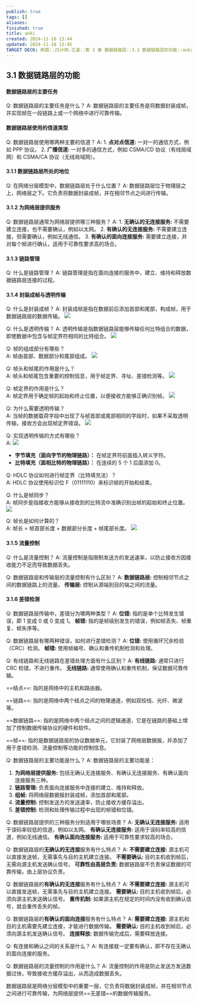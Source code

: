 ```yaml
---
publish: true
tags: []
aliases: 
finished: true
title: anki
created: 2024-11-18 13:44
updated: 2024-11-18 13:45
TARGET DECK: 刷题::25计网-王道::第 3 章 数据链路层::3.1 数据链路层的功能::anki
---
```

## 3.1 数据链路层的功能

#### 数据链路层的主要任务

Q: 数据链路层的主要任务是什么？
A: 数据链路层的主要任务是将数据封装成帧，并实现帧在一段链路上或一个网络中进行可靠传输。

#### 数据链路层使用的信道类型

Q: 数据链路层使用哪两种主要的信道？
A: 1. **点对点信道:** 一对一的通信方式，例如 PPP 协议。
2. **广播信道:** 一对多的通信方式，例如 CSMA/CD 协议（有线局域网）和 CSMA/CA 协议（无线局域网）。

#### 3.1.1 数据链路层所处的地位

Q: 在网络分层模型中，数据链路层处于什么位置？
A: 数据链路层位于物理层之上，网络层之下。它负责将数据封装成帧，并在相邻节点之间进行传输。

#### 3.1.2 为网络层提供服务

Q: 数据链路层通常为网络层提供哪三种服务？
A: 1. **无确认的无连接服务:** 不需要建立连接，也不需要确认，例如以太网。
2. **有确认的无连接服务:** 不需要建立连接，但需要确认，例如无线通信。
3. **有确认的面向连接服务:** 需要建立连接，并对每个帧进行确认，适用于可靠性要求高的场合。

#### 3.1.3 链路管理

Q: 什么是链路管理？
A: 链路管理是指在面向连接的服务中，建立、维持和释放数据链路层连接的过程。

#### 3.1.4 封装成帧与透明传输

Q: 什么是封装成帧？
A: 封装成帧是指在数据前后添加首部和尾部，构成帧，用于数据链路层的数据传输。
![](https://img.hwenyi.live/202309231339895.webp)

Q: 什么是透明传输？
A: 透明传输是指数据链路层能够传输任何比特组合的数据，即使数据中包含与帧定界符相同的比特组合。
![](https://img.hwenyi.live/202309231339895.webp)

Q: 帧的组成部分有哪些？  
A: 帧由首部、数据部分和尾部组成。
![](https://img.hwenyi.live/202309231339895.webp)

Q: 帧头和帧尾的作用是什么？  
A: 帧头和帧尾包含重要的控制信息，用于帧定界、寻址、差错检测等。
![](https://img.hwenyi.live/202309231339895.webp)

Q: 帧定界的作用是什么？  
A: 帧定界用于确定帧的起始和终止位置，以便接收方能够正确识别帧。
![](https://img.hwenyi.live/202407091916538.webp)

Q: 为什么需要透明传输？  
A: 当帧的数据载荷字段中出现了与帧首部或尾部相同的字段时，如果不采取透明传输，接收方会出现帧定界错误。
![](https://img.hwenyi.live/202309231339895.webp)

Q: 实现透明传输的方式有哪些？  
A: ![](https://img.hwenyi.live/202407091916540.webp)
- **字节填充（面向字节的物理链路）：** 在帧定界符前面插入转义字符。
- **比特填充（面相比特的物理链路）：** 在连续的 5 个 1 后面添加 0。

Q: HDLC 协议如何进行帧定界（比特填充法）？  
A: HDLC 协议使用标识位 F（01111110）来标识帧的开始和结束。

Q: 什么是帧同步？  
A: 帧同步是指接收方能够从接收到的比特流中准确识别出帧的起始和终止位置。 
![](https://img.hwenyi.live/202407091646126.webp)

Q: 帧长是如何计算的？  
A: 帧长 = 帧首部长度 + 数据部分长度 + 帧尾部长度。
![](https://img.hwenyi.live/202407091646126.webp)

#### 3.1.5 流量控制

Q: 什么是流量控制？
A: 流量控制是指限制发送方的发送速率，以防止接收方因接收能力不足而导致数据丢失。

Q: 数据链路层和传输层的流量控制有什么区别？
A: **数据链路层:** 控制相邻节点之间的数据链路上的流量。
**传输层:** 控制从源端到目的端之间的流量。

#### 3.1.6 差错检测

Q: 数据链路层传输中，差错分为哪两种类型？
A: **位错:** 指的是单个比特发生错误，即 1 变成 0 或 0 变成 1。
**帧错:** 指的是帧级别发生的错误，例如帧丢失、帧重复、帧失序等。

Q: 数据链路层有哪两种错误，如何进行差错检测？
A: **位错:** 使用循环冗余检验（CRC）检测。
**帧错:** 使用帧编号、确认和重传机制检测和处理。

Q: 有线链路和无线链路在差错处理方面有什么区别？
A: **有线链路:** 通常只进行 CRC 检错，不进行重传。
**无线链路:** 通常使用确认和重传机制，保证数据可靠传输。

==结点==: 指的是网络中的主机和路由器。

==链路==: 指的是网络中两个结点之间的物理通道，例如双绞线、光纤、微波等。

==数据链路==: 指的是网络中两个结点之间的逻辑通道，它是在链路的基础上增加了控制数据传输协议的硬件和软件。

==帧==: 指的是数据链路层的协议数据单元，它封装了网络层数据报，并添加了用于差错检测、流量控制等功能的控制信息。

Q: 数据链路层的主要功能是什么？
A: 数据链路层的主要功能是：
1. **为网络层提供服务:** 包括无确认无连接服务、有确认无连接服务、有确认面向连接服务三种。
2. **链路管理:** 负责面向连接服务中连接的建立、维持和释放。
3. **组帧:** 将网络层数据报封装成帧，添加首部和尾部。
4. **流量控制:** 控制发送方的发送速率，防止接收方缓存溢出。
5. **差错控制:** 检测和处理传输过程中出现的帧错和位错。

Q: 数据链路层提供的三种服务分别适用于哪些场景？
A: **无确认无连接服务:** 适用于误码率较低的信道，例如以太网。
**有确认无连接服务:** 适用于误码率较高的信道，例如无线通信。
**有确认面向连接服务:** 适用于可靠性要求较高的场合。

Q: 数据链路层的**无确认的无连接**服务有什么特点？
A: **不需要建立连接:** 源主机可以直接发送帧，无需事先与目的主机建立连接。
**不需要确认:** 目的主机收到帧后，无需向源主机发送确认信号。
**可靠性由高层负责:** 数据链路层不负责保证数据的可靠传输，由上层协议负责。

Q: 数据链路层的**有确认的无连接**服务有什么特点？
A: **不需要建立连接:** 源主机可以直接发送帧，无需事先与目的主机建立连接。
**需要确认:** 目的主机收到帧后，必须向源主机发送确认信号。
**重传机制:** 如果源主机在规定的时间内没有收到确认信号，就会重传丢失的帧。

Q: 数据链路层的**有确认的面向连接**服务有什么特点？
A: **需要建立连接:** 源主机和目的主机需要先建立连接，才能进行数据传输。
**需要确认:** 目的主机收到帧后，必须向源主机发送确认信号。
**连接释放:** 数据传输完成后，需要释放连接。

Q: 有连接和确认之间的关系是什么？
A: 有连接就一定要有确认，即不存在无确认的面向连接的服务。

Q: 数据链路层的流量控制的作用是什么？
A: 流量控制的作用是防止发送方发送数据过快，导致接收方缓存溢出，从而造成数据丢失。

数据链路层是网络分层模型中的重要一层，它负责将数据封装成帧，并在相邻节点之间进行可靠传输，为网络层提供==无差错==的数据传输服务。
